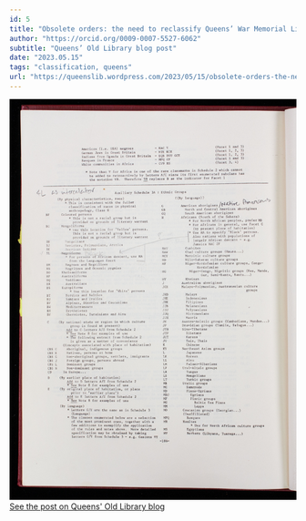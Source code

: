 ```yaml
---
id: 5
title: "Obsolete orders: the need to reclassify Queens’ War Memorial Library"
author: "https://orcid.org/0009-0007-5527-6062"
subtitle: "Queens’ Old Library blog post"
date: "2023.05.15"
tags: "classification, queens"
url: "https://queenslib.wordpress.com/2023/05/15/obsolete-orders-the-need-to-reclassify-queens-war-memorial-library/"
---
```

![image](/images/blog_05.jpg)\
[See the post on Queens' Old Library blog](https://queenslib.wordpress.com/2023/05/15/obsolete-orders-the-need-to-reclassify-queens-war-memorial-library/)

